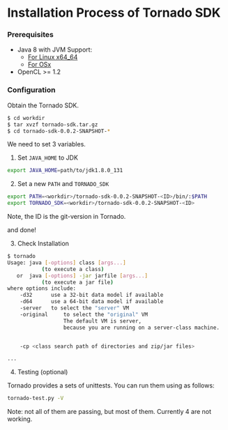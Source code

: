 # Installation Process of Tornado SDK


### Prerequisites

* Java 8 with JVM Support:
  * [For Linux x64_64](https://www.dropbox.com/s/nvtpsviqc6u8vnv/jdk1.8.0_131_x86.tgz?dl=0)
  * [For OSx](https://www.dropbox.com/s/2aguj98jg5b5yh4/jdk1.8.0_131-osx-10.11.6.tgxz?dl=0)
* OpenCL >= 1.2


### Configuration


Obtain the Tornado SDK.


```bash
$ cd workdir
$ tar xvzf tornado-sdk.tar.gz
$ cd tornado-sdk-0.0.2-SNAPSHOT-*
```

We need to set 3 variables. 

1. Set `JAVA_HOME` to JDK


```bash
export JAVA_HOME=path/to/jdk1.8.0_131
```


2. Set a new `PATH` and `TORNADO_SDK`

```bash
export PATH=<workdir>/tornado-sdk-0.0.2-SNAPSHOT-<ID>/bin/:$PATH
export TORNADO_SDK=<workdir>/tornado-sdk-0.0.2-SNAPSHOT-<ID>
```

Note, the ID is the git-version in Tornado. 


and done!



3. Check Installation 

```bash
$ tornado
Usage: java [-options] class [args...]
           (to execute a class)
   or  java [-options] -jar jarfile [args...]
           (to execute a jar file)
where options include:
    -d32	  use a 32-bit data model if available
    -d64	  use a 64-bit data model if available
    -server	  to select the "server" VM
    -original	  to select the "original" VM
                  The default VM is server,
                  because you are running on a server-class machine.


    -cp <class search path of directories and zip/jar files>

...
```

4. Testing (optional) 


Tornado provides a sets of unittests. You can run them using as follows:


```bash
tornado-test.py -V
```

Note: not all of them are passing, but most of them. Currently 4 are not working. 



